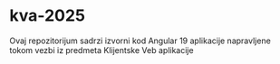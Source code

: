 # kva-2025
Ovaj repozitorijum sadrzi izvorni kod Angular 19 aplikacije napravljene tokom vezbi iz predmeta Klijentske Veb aplikacije
